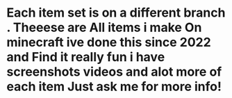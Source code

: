 # Each item set is on a different branch . Theeese are All items i make On minecraft ive done this since 2022 and Find it really fun i have screenshots videos and alot more of each item Just ask me for more info!
